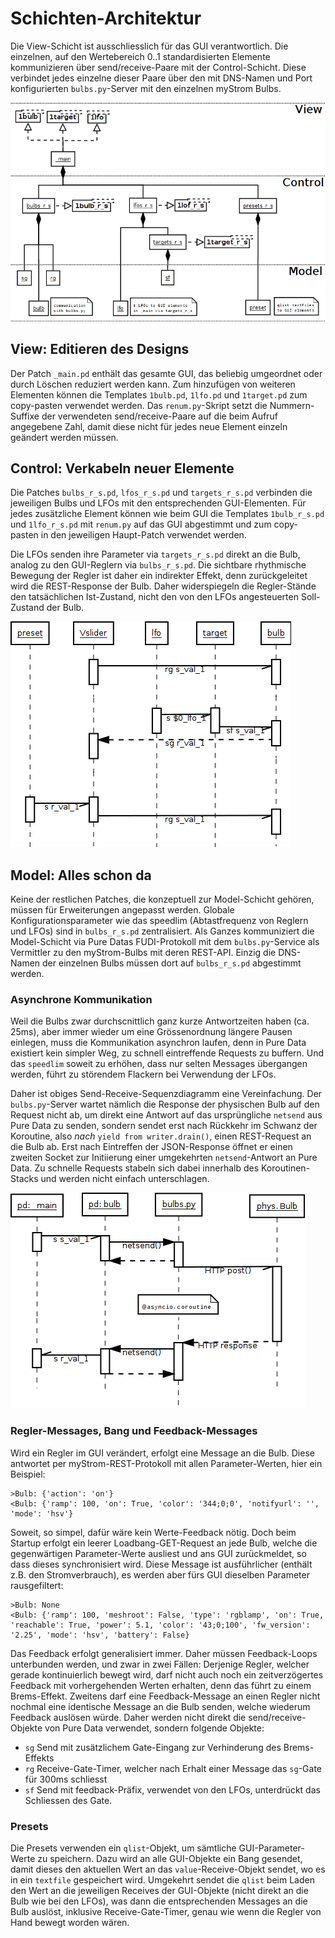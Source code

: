 # Schichten-Architektur

Die View-Schicht ist ausschliesslich für das GUI verantwortlich. Die einzelnen, auf den Wertebereich 0..1 standardisierten Elemente kommunizieren über send/receive-Paare mit der Control-Schicht. Diese verbindet jedes einzelne dieser Paare über den mit DNS-Namen und Port konfigurierten `bulbs.py`-Server mit den einzelnen myStrom Bulbs.

![View Control Model](composition.png)



## View: Editieren des Designs

Der Patch `_main.pd` enthält das gesamte GUI, das beliebig umgeordnet oder durch Löschen reduziert werden kann. Zum hinzufügen von weiteren Elementen können die Templates `1bulb.pd`, `1lfo.pd` und `1target.pd` zum copy-pasten verwendet werden. Das `renum.py`-Skript setzt die Nummern-Suffixe der verwendeten send/receive-Paare auf die beim Aufruf angegebene Zahl, damit diese nicht für jedes neue Element einzeln geändert werden müssen.



## Control: Verkabeln neuer Elemente

Die Patches `bulbs_r_s.pd`, `lfos_r_s.pd` und `targets_r_s.pd` verbinden die jeweiligen Bulbs und LFOs mit den entsprechenden GUI-Elementen. Für jedes zusätzliche Element können wie beim GUI die Templates `1bulb_r_s.pd` und `1lfo_r_s.pd` mit `renum.py` auf das GUI abgestimmt und zum copy-pasten in den jeweiligen Haupt-Patch verwendet werden.

Die LFOs senden ihre Parameter via `targets_r_s.pd` direkt an die Bulb, analog zu den GUI-Reglern via `bulbs_r_s.pd`. Die sichtbare rhythmische Bewegung der Regler ist daher ein indirekter Effekt, denn zurückgeleitet wird die REST-Response der Bulb. Daher widerspiegeln die Regler-Stände den tatsächlichen Ist-Zustand, nicht den von den LFOs angesteuerten Soll-Zustand der Bulb. 

![Send-Receive](r_s.png)


## Model: Alles schon da

Keine der restlichen Patches, die konzeptuell zur Model-Schicht gehören, müssen für Erweiterungen angepasst werden. Globale Konfigurationsparameter wie das speedlim (Abtastfrequenz von Reglern und LFOs) sind in `bulbs_r_s.pd` zentralisiert. Als Ganzes kommuniziert die Model-Schicht via Pure Datas FUDI-Protokoll mit dem `bulbs.py`-Service als Vermittler zu den myStrom-Bulbs mit deren REST-API. Einzig die DNS-Namen der einzelnen Bulbs müssen dort auf `bulbs_r_s.pd` abgestimmt werden.


### Asynchrone Kommunikation

Weil die Bulbs zwar durchscnittlich ganz kurze Antwortzeiten haben (ca. 25ms), aber immer wieder um eine Grössenordnung längere Pausen einlegen, muss die Kommunikation asynchron laufen, denn in Pure Data existiert kein simpler Weg, zu schnell eintreffende Requests zu buffern. Und das `speedlim` soweit zu erhöhen, dass nur selten Messages übergangen werden, führt zu störendem Flackern bei Verwendung der LFOs.

Daher ist obiges Send-Receive-Sequenzdiagramm eine Vereinfachung. Der `bulbs.py`-Server wartet nämlich die Response der physischen Bulb auf den Request nicht ab, um direkt eine Antwort auf das ursprüngliche `netsend` aus Pure Data zu senden, sondern sendet erst nach Rückkehr im Schwanz der Koroutine, also *nach* `yield from writer.drain()`, einen REST-Request an die Bulb ab. Erst nach Eintreffen der JSON-Response öffnet er einen zweiten Socket zur Initiierung einer umgekehrten `netsend`-Antwort an Pure Data. Zu schnelle Requests stabeln sich dabei innerhalb des Koroutinen-Stacks und werden nicht einfach unterschlagen.

![Sequenzdiagramm](sequence.png)


### Regler-Messages, Bang und Feedback-Messages

Wird ein Regler im GUI verändert, erfolgt eine Message an die Bulb. Diese antwortet per myStrom-REST-Protokoll mit allen Parameter-Werten, hier ein Beispiel:

    >Bulb: {'action': 'on'}
    <Bulb: {'ramp': 100, 'on': True, 'color': '344;0;0', 'notifyurl': '', 'mode': 'hsv'}

Soweit, so simpel, dafür wäre kein Werte-Feedback nötig. Doch beim Startup erfolgt ein leerer Loadbang-GET-Request an jede Bulb, welche die gegenwärtigen Parameter-Werte ausliest und ans GUI zurückmeldet, so dass dieses synchronisiert wird. Diese Message ist ausführlicher (enthält z.B. den Stromverbrauch), es werden aber fürs GUI dieselben Parameter rausgefiltert:

    >Bulb: None
    <Bulb: {'ramp': 100, 'meshroot': False, 'type': 'rgblamp', 'on': True, 'reachable': True, 'power': 5.1, 'color': '43;0;100', 'fw_version': '2.25', 'mode': 'hsv', 'battery': False}

Das Feedback erfolgt generalisiert immer. Daher müssen Feedback-Loops unterbunden werden, und zwar in zwei Fällen: Derjenige Regler, welcher gerade kontinuierlich bewegt wird, darf nicht auch noch ein zeitverzögertes Feedback mit vorhergehenden Werten erhalten, denn das führt zu einem Brems-Effekt. Zweitens darf eine Feedback-Message an einen Regler nicht nochmal eine identische Message an die Bulb senden, welche wiederum Feedback auslösen würde. Daher werden nicht direkt die send/receive-Objekte von Pure Data verwendet, sondern folgende Objekte:

* `sg` Send mit zusätzlichem Gate-Eingang zur Verhinderung des Brems-Effekts
* `rg` Receive-Gate-Timer, welcher nach Erhalt einer Message das `sg`-Gate für 300ms schliesst
* `sf` Send mit feedback-Präfix, verwendet von den LFOs, unterdrückt das Schliessen des Gate. 

### Presets

Die Presets verwenden ein `qlist`-Objekt, um sämtliche GUI-Parameter-Werte zu speichern. Dazu wird an alle GUI-Objekte ein Bang gesendet, damit dieses den aktuellen Wert an das `value`-Receive-Objekt sendet, wo es in ein `textfile` gespeichert wird. Umgekehrt sendet die `qlist` beim Laden den Wert an die jeweiligen Receives der GUI-Objekte (nicht direkt an die Bulb wie bei den LFOs), was dann die entsprechenden Messages an die Bulb auslöst, inklusive Receive-Gate-Timer, genau wie wenn die Regler von Hand bewegt worden wären.

